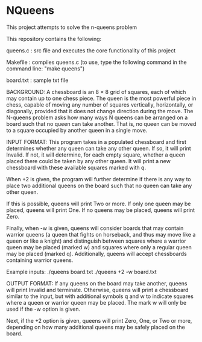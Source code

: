 # NQueens
This project attempts to solve the n-queens problem

This repository contains the following:

queens.c : src file and executes the core functionality of this project

Makefile : compiles queens.c (to use, type the following command in the command line: "make queens")

board.txt : sample txt file


BACKGROUND: A chessboard is an 8 × 8 grid of squares, each of which may contain up to one chess piece.  The queen is the most powerful piece in chess, capable of moving any number of squares vertically, horizontally, or diagonally, provided that it does not change direction during the move.  The N-queens problem asks how many ways N queens can be arranged on a board such that no queen can take another. That is, no queen can be moved to a square occupied by another queen in a single move.


INPUT FORMAT: This program takes in a populated chessboard and first determines whether any queen can take any other queen. If so, it will print Invalid. If not, it will determine, for each empty square, whether a queen placed there could be taken by any other queen. It will print a new chessboard with these available squares marked with q.

When +2 is given, the program will further determine if there is any way to place two additional queens on the board such that no queen can take any other queen. 

If this is possible, queens will print Two or more. 
If only one queen may be placed, queens will print One. 
If no queens may be placed, queens will print Zero.

Finally, when -w is given, queens will consider boards that may contain warrior queens (a queen that fights on horseback, and thus may move like a queen or like a knight) and distinguish between squares where a warrior queen may be placed (marked w) and squares where only a regular queen may be placed (marked q). Additionally, queens will accept chessboards containing warrior queens.

Example inputs:
./queens board.txt
./queens +2 -w board.txt


OUTPUT FORMAT:  If any queens on the board may take another, queens will print Invalid and terminate. Otherwise, queens will print a chessboard similar to the input, but with additional symbols q and w to indicate squares where a queen or warrior queen may be placed. The mark w will only be used if the -w option is given.

Next, if the +2 option is given, queens will print Zero, One, or Two or more, depending on how many additional queens may be safely placed on the board.
